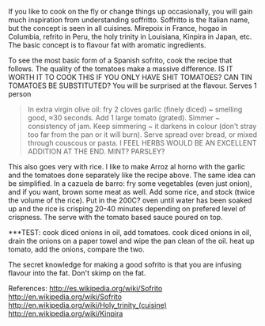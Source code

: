 If you like to cook on the fly or change things up occasionally, you will gain much inspiration from understanding soffritto. Soffritto is the Italian name, but the concept is seen in all cuisines. Mirepoix in France, hogao in Columbia, refrito in Peru, the holy trinity in Louisiana, Kinpira in Japan, etc. The basic concept is to flavour fat with aromatic ingredients.

To see the most basic form of a Spanish sofrito, cook the recipe that follows. The quality of the tomatoes make a massive difference. IS IT WORTH IT TO COOK THIS IF YOU ONLY HAVE SHIT TOMATOES? CAN TIN TOMATOES BE SUBSTITUTED? You will be surprised at the flavour. Serves 1 person
<blockquote>In extra virgin olive oil: fry 2 cloves garlic (finely diced) ~ smelling good, ≈30 seconds. Add 1 large tomato (grated). Simmer ~ consistency of jam. Keep simmering ~ it darkens in colour (don't stray too far from the pan or it will burn). Serve spread over bread, or mixed through couscous or pasta. I FEEL HERBS WOULD BE AN EXCELLENT ADDITION AT THE END. MINT? PARSLEY?</blockquote>
This also goes very with rice. I like to make Arroz al horno with the garlic and the tomatoes done separately like the recipe above. The same idea can be simplified. In a cazuela de barro: fry some vegetables (even just onion), and if you want, brown some meat as well. Add some rice, and stock (twice the volume of the rice). Put in the 200C? oven until water has been soaked up and the rice is crisping 20-40 minutes depending on prefered level of crispness. The serve with the tomato based sauce poured on top.

***TEST: cook diced onions in oil, add tomatoes. cook diced onions in oil, drain the onions on a paper towel and wipe the pan clean of the oil. heat up tomato, add the onions, compare the two.

The secret knowledge for making a good sofrito is that you are infusing flavour into the fat. Don't skimp on the fat.

References:
http://es.wikipedia.org/wiki/Sofrito
http://en.wikipedia.org/wiki/Sofrito
http://en.wikipedia.org/wiki/Holy_trinity_(cuisine)
http://en.wikipedia.org/wiki/Kinpira
